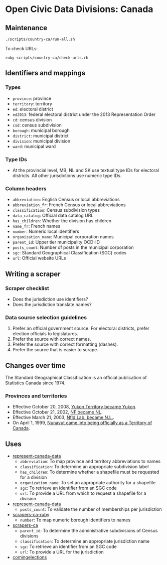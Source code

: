 # Open Civic Data Divisions: Canada

## Maintenance

    ./scripts/country-ca/run-all.sh

To check URLs:

    ruby scripts/country-ca/check-urls.rb

## Identifiers and mappings

### Types

* `province`: province
* `territory`: territory
* `ed`: electoral district
* `ed2013`: federal electoral district under the 2013 Representation Order
* `cd`: census division
* `csd`: census subdivision
* `borough`: municipal borough
* `district`: municipal district
* `division`: municipal division
* `ward`: municipal ward

### Type IDs

* At the provincial level, MB, NL and SK use textual type IDs for electoral districts. All other jurisdictions use numeric type IDs.

### Column headers

* `abbreviation`: English Census or local abbreviations
* `abbreviation_fr`: French Census or local abbreviations
* `classification`: Census subdivision types
* `data_catalog`: Official data catalog URL
* `has_children`: Whether the division has children
* `name_fr`: French names
* `number`: Numeric local identifiers
* `organization_name`: Municipal corporation names
* `parent_id`: Upper tier municipality OCD-ID
* `posts_count`: Number of posts in the municipal corporation
* `sgc`: Standard Geographical Classification (SGC) codes
* `url`: Official website URLs

## Writing a scraper

### Scraper checklist

* Does the jurisdiction use identifiers?
* Does the jurisdiction translate names?

### Data source selection guidelines

1. Prefer an official government source. For electoral districts, prefer election officials to legislatures.
1. Prefer the source with correct names.
1. Prefer the source with correct formatting (dashes).
1. Prefer the source that is easier to scrape.

## Changes over time

The Standard Geographical Classification is an official publication of Statistics Canada since 1974.

### Provinces and territories

* Effective October 20, 2008, [Yukon Territory became Yukon](http://www.statcan.gc.ca/subjects-sujets/standard-norme/sgc-cgt/notice-avis/sgc-cgt-01-eng.htm).
* Effective October 21, 2002, [NF became NL](http://www.statcan.gc.ca/subjects-sujets/standard-norme/sgc-cgt/2006/2006-intro-fin-eng.htm).
* Effective March 21, 2003, [Nfld.Lab. became N.L.](http://www.statcan.gc.ca/subjects-sujets/standard-norme/sgc-cgt/2001/2001-supp2-eng.htm).
* On April 1, 1999, [Nunavut came into being officially as a Territory of Canada](http://www.statcan.gc.ca/subjects-sujets/standard-norme/sgc-cgt/1996/1996-supp-eng.htm).

## Uses

* [represent-canada-data](https://github.com/opennorth/represent-canada-data/blob/master/tasks.py)
  * `abbreviation`: To map province and territory abbreviations to names
  * `classification`: To determine an appropriate subdivision label
  * `has_children`: To determine whether a shapefile must be requested for a division
  * `organization_name`: To set an appropriate authority for a shapefile
  * `sgc`: To retrieve an identifier from an SGC code
  * `url`: To provide a URL from which to request a shapefile for a division
* [represent-canada-data](https://github.com/opennorth/represent-canada-dashboard/blob/master/Rakefile)
  * `posts_count`: To validate the number of memberships per jurisdiction
* [scrapers-ca-ruby](https://github.com/opennorth/scrapers-ca-ruby/blob/master/ca_qc_montreal/posts.rb)
  * `number`: To map numeric borough identifiers to names
* [scrapers-ca](https://github.com/opencivicdata/scrapers-ca/blob/master/tasks.py)
  * `parent_id`: To determine the administrative subdivisions of Census divisions
  * `classification`: To determine an appropriate jurisdiction name
  * `sgc`: To retrieve an identifier from an SGC code
  * `url`: To provide a URL for the jurisdiction
* [comingelections](https://github.com/opennorth/comingelections/blob/master/lib/tasks/scrape.rake)
